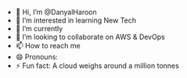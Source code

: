 - 👋 Hi, I’m @DanyalHaroon
- 👀 I’m interested in learning New Tech
- 🌱 I’m currently 
- 💞️ I’m looking to collaborate on AWS & DevOps
- 📫 How to reach me 
- 😄 Pronouns: 
- ⚡ Fun fact: A cloud weighs around a million tonnes  

<!---
DanyalHaroon/DanyalHaroon is a ✨ special ✨ repository because its `README.md` (this file) appears on your GitHub profile.
You can click the Preview link to take a look at your changes.
--->
